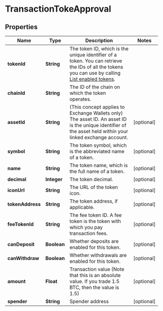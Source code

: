 

# TransactionTokeApproval


## Properties

| Name | Type | Description | Notes |
|------------ | ------------- | ------------- | -------------|
|**tokenId** | **String** | The token ID, which is the unique identifier of a token. You can retrieve the IDs of all the tokens you can use by calling [List enabled tokens](/v2/api-references/wallets/list-enabled-tokens). |  |
|**chainId** | **String** | The ID of the chain on which the token operates. |  |
|**assetId** | **String** | (This concept applies to Exchange Wallets only) The asset ID. An asset ID is the unique identifier of the asset held within your linked exchange account. |  [optional] |
|**symbol** | **String** | The token symbol, which is the abbreviated name of a token. |  [optional] |
|**name** | **String** | The token name, which is the full name of a token. |  [optional] |
|**decimal** | **Integer** | The token decimal. |  [optional] |
|**iconUrl** | **String** | The URL of the token icon. |  [optional] |
|**tokenAddress** | **String** | The token address, if applicable. |  [optional] |
|**feeTokenId** | **String** | The fee token ID. A fee token is the token with which you pay transaction fees. |  [optional] |
|**canDeposit** | **Boolean** | Whether deposits are enabled for this token. |  [optional] |
|**canWithdraw** | **Boolean** | Whether withdrawals are enabled for this token. |  [optional] |
|**amount** | **Float** | Transaction value (Note that this is an absolute value. If you trade 1.5 BTC, then the value is 1.5)  |  [optional] |
|**spender** | **String** | Spender address |  [optional] |



